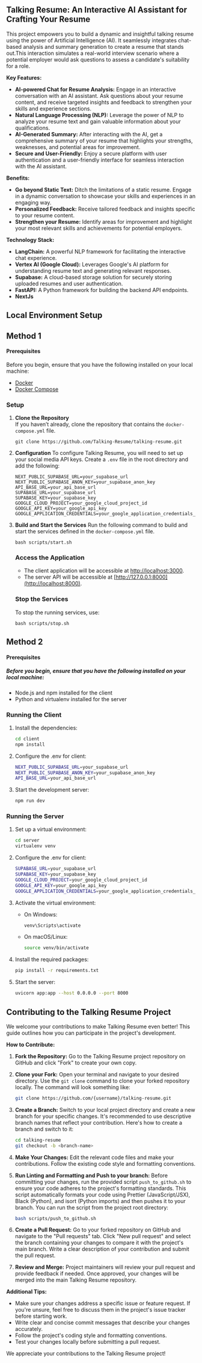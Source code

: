 
## Talking Resume: An Interactive AI Assistant for Crafting Your Resume

This project empowers you to build a dynamic and insightful talking resume using the power of Artificial Intelligence (AI). It seamlessly integrates chat-based analysis and summary generation to create a resume that stands out.This interaction simulates a real-world interview scenario where a potential employer would ask questions to assess a candidate's suitability for a role.

**Key Features:**

* **AI-powered Chat for Resume Analysis:**  Engage in an interactive conversation with an AI assistant. Ask questions about your resume content, and receive targeted insights and feedback to strengthen your skills and experience sections.
* **Natural Language Processing (NLP):** Leverage the power of NLP to analyze your resume text and gain valuable information about your qualifications. 
* **AI-Generated Summary:** After interacting with the AI, get a comprehensive summary of your resume that highlights your strengths, weaknesses, and potential areas for improvement. 
* **Secure and User-Friendly:** Enjoy a secure platform with user authentication and a user-friendly interface for seamless interaction with the AI assistant.

**Benefits:**

* **Go beyond Static Text:** Ditch the limitations of a static resume. Engage in a dynamic conversation to showcase your skills and experiences in an engaging way.
* **Personalized Feedback:** Receive tailored feedback and insights specific to your resume content.
* **Strengthen your Resume:** Identify areas for improvement and highlight your most relevant skills and achievements for potential employers. 

**Technology Stack:**

* **LangChain:** A powerful NLP framework for facilitating the interactive chat experience.
* **Vertex AI (Google Cloud):** Leverages Google's AI platform for understanding resume text and generating relevant responses.
* **Supabase:** A cloud-based storage solution for securely storing uploaded resumes and user authentication.
* **FastAPI:** A Python framework for building the backend API endpoints.
* **NextJs**
  
## Local Environment Setup
## Method 1
#### Prerequisites
Before you begin, ensure that you have the following installed on your local machine:
- [Docker](https://docs.docker.com/get-docker/)
- [Docker Compose](https://docs.docker.com/compose/install/)

### Setup

1. **Clone the Repository**  
   If you haven’t already, clone the repository that contains the `docker-compose.yml` file.

   ```
   git clone https://github.com/Talking-Resume/talking-resume.git
   ```
   
2. **Configuration**
    To configure Talking Resume, you will need to set up your social media API keys. Create a `.env` file in the root directory and add the following:
     ```
     NEXT_PUBLIC_SUPABASE_URL=your_supabase_url
     NEXT_PUBLIC_SUPABASE_ANON_KEY=your_supabase_anon_key
     API_BASE_URL=your_api_base_url
     SUPABASE_URL=your_supabase_url
     SUPABASE_KEY=your_supabase_key
     GOOGLE_CLOUD_PROJECT=your_google_cloud_project_id
     GOOGLE_API_KEY=your_google_api_key
     GOOGLE_APPLICATION_CREDENTIALS=your_google_application_credentials_path
     ```

4. **Build and Start the Services**
    Run the following command to build and start the services defined in the `docker-compose.yml` file.

   ```
   bash scripts/start.sh
   ```


   ### Access the Application
   - The client application will be accessible at [http://localhost:3000](http://localhost:3000).
   - The server API will be accessible at [http://127.0.0.1:8000](http://localhost:8000).

  

   ### Stop the Services
   To stop the running services, use:

   ```
   bash scripts/stop.sh
   ```


## Method 2
#### Prerequisites
  ##### Before you begin, ensure that you have the following installed on your local machine:
   - Node.js and npm installed for the client
   - Python and virtualenv installed for the server
### Running the Client
1. Install the dependencies:
   ```bash
   cd client
   npm install
   ```
2. Configure the .env for client:
   ```bash
   NEXT_PUBLIC_SUPABASE_URL=your_supabase_url
   NEXT_PUBLIC_SUPABASE_ANON_KEY=your_supabase_anon_key
   API_BASE_URL=your_api_base_url
   ```
3. Start the development server:
   ```bash
   npm run dev
   ```

### Running the Server

1. Set up a virtual environment:
   ```bash
   cd server
   virtualenv venv
   ```
2. Configure the .env for client:
   ```bash
   SUPABASE_URL=your_supabase_url
   SUPABASE_KEY=your_supabase_key
   GOOGLE_CLOUD_PROJECT=your_google_cloud_project_id
   GOOGLE_API_KEY=your_google_api_key
   GOOGLE_APPLICATION_CREDENTIALS=your_google_application_credentials_path
   ```

3. Activate the virtual environment:
   - On Windows:
     ```bash
     venv\Scripts\activate
     ```
   - On macOS/Linux:
     ```bash
     source venv/bin/activate
     ```

4. Install the required packages:
   ```bash
   pip install -r requirements.txt
   ```

5. Start the server:
   ```bash
   uvicorn app:app --host 0.0.0.0 --port 8000
   ```


## Contributing to the Talking Resume Project

We welcome your contributions to make Talking Resume even better! This guide outlines how you can participate in the project's development.  


**How to Contribute:**

1. **Fork the Repository:** Go to the Talking Resume project repository on GitHub and click "Fork" to create your own copy.
  
2. **Clone your Fork:** Open your terminal and navigate to your desired directory. Use the `git clone` command to clone your forked repository locally. The command will look something like:

   ```bash
   git clone https://github.com/{username}/talking-resume.git
   ```
   
3. **Create a Branch:** Switch to your local project directory and create a new branch for your specific changes. It's recommended to use descriptive branch names that reflect your contribution. Here's how to create a branch and switch to it:

   ```bash
   cd talking-resume
   git checkout -b <branch-name>
   ```
   

4. **Make Your Changes:** Edit the relevant code files and make your contributions. Follow the existing code style and formatting conventions.
  
   
5. **Run Linting and Formatting and Push to your branch:**  Before committing your changes, run the provided script `push_to_github.sh` to ensure your code adheres to the project's formatting standards. This script automatically formats your code using Prettier (JavaScript/JSX), Black (Python), and isort (Python imports) and then pushes it to your branch. You can run the script from the project root directory:

   ```bash
   bash scripts/push_to_github.sh
   ```  

6. **Create a Pull Request:**  Go to your forked repository on GitHub and navigate to the "Pull requests" tab. Click "New pull request" and select the branch containing your changes to compare it with the project's main branch. Write a clear description of your contribution and submit the pull request.

7. **Review and Merge:** Project maintainers will review your pull request and provide feedback if needed. Once approved, your changes will be merged into the main Talking Resume repository.
   

**Additional Tips:**

* Make sure your changes address a specific issue or feature request. If you're unsure, feel free to discuss them in the project's issue tracker before starting work.
* Write clear and concise commit messages that describe your changes accurately.
* Follow the project's coding style and formatting conventions.
* Test your changes locally before submitting a pull request.

We appreciate your contributions to the Talking Resume project!
